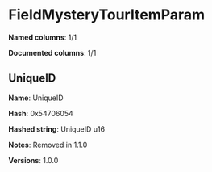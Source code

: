 # FieldMysteryTourItemParam
**Named columns**: 1/1

**Documented columns**: 1/1

## UniqueID

**Name**: UniqueID

**Hash**: 0x54706054

**Hashed string**: UniqueID u16

**Notes**: Removed in 1.1.0

**Versions**: 1.0.0

